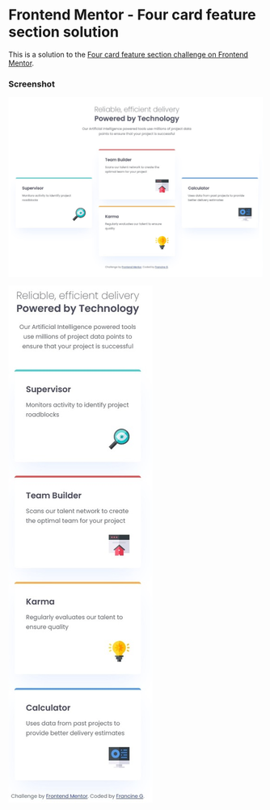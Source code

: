 # Frontend Mentor - Four card feature section solution

This is a solution to the [Four card feature section challenge on Frontend Mentor](https://www.frontendmentor.io/challenges/four-card-feature-section-weK1eFYK). 

### Screenshot

![](./screenshots/four-card-feature-section-final-product.jpg)

![](./screenshots/four-card-feature-section-mobile.jpg)
